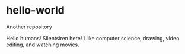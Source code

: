 # hello-world
Another repository

Hello humans!
Silentsiren here!
I like computer science, drawing, video editing, and watching movies.
